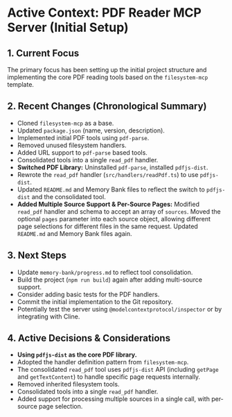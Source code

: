 # Active Context: PDF Reader MCP Server (Initial Setup)

## 1. Current Focus

The primary focus has been setting up the initial project structure and
implementing the core PDF reading tools based on the `filesystem-mcp` template.

## 2. Recent Changes (Chronological Summary)

- Cloned `filesystem-mcp` as a base.
- Updated `package.json` (name, version, description).
- Implemented initial PDF tools using `pdf-parse`.
- Removed unused filesystem handlers.
- Added URL support to `pdf-parse` based tools.
- Consolidated tools into a single `read_pdf` handler.
- **Switched PDF Library:** Uninstalled `pdf-parse`, installed `pdfjs-dist`.
- Rewrote the `read_pdf` handler (`src/handlers/readPdf.ts`) to use
  `pdfjs-dist`.
- Updated `README.md` and Memory Bank files to reflect the switch to
  `pdfjs-dist` and the consolidated tool.
- **Added Multiple Source Support & Per-Source Pages:** Modified `read_pdf`
  handler and schema to accept an array of `sources`. Moved the optional `pages`
  parameter into each source object, allowing different page selections for
  different files in the same request. Updated `README.md` and Memory Bank files
  again.

## 3. Next Steps

- Update `memory-bank/progress.md` to reflect tool consolidation.
- Build the project (`npm run build`) again after adding multi-source support.
- Consider adding basic tests for the PDF handlers.
- Commit the initial implementation to the Git repository.
- Potentially test the server using `@modelcontextprotocol/inspector` or by
  integrating with Cline.

## 4. Active Decisions & Considerations

- **Using `pdfjs-dist` as the core PDF library.**
- Adopted the handler definition pattern from `filesystem-mcp`.
- The consolidated `read_pdf` tool uses `pdfjs-dist` API (including `getPage`
  and `getTextContent`) to handle specific page requests internally.
- Removed inherited filesystem tools.
- Consolidated tools into a single `read_pdf` handler.
- Added support for processing multiple sources in a single call, with
  per-source page selection.
